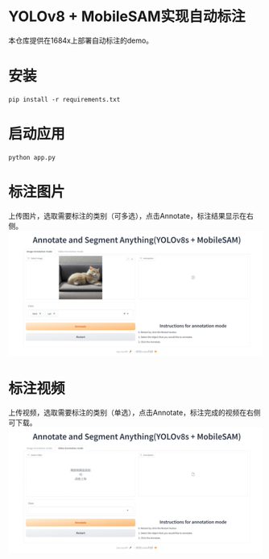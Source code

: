 # YOLOv8 + MobileSAM实现自动标注

本仓库提供在1684x上部署自动标注的demo。

# 安装
`pip install -r requirements.txt`

# 启动应用
`python app.py`

# 标注图片
上传图片，选取需要标注的类别（可多选），点击Annotate，标注结果显示在右侧。
![image annotation](assets/image.png)

# 标注视频
上传视频，选取需要标注的类别（单选），点击Annotate，标注完成的视频在右侧可下载。
![video annotation](assets/image1.png)
